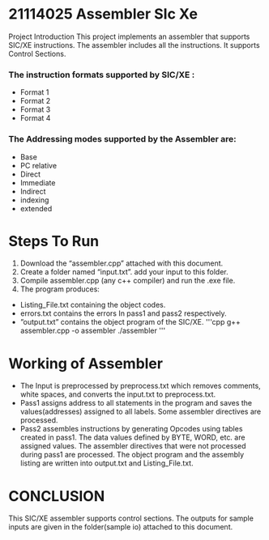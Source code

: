 # 21114025 Assembler SIc Xe
Project Introduction
This project implements an assembler that supports SIC/XE instructions. The assembler includes all the instructions. It supports Control Sections.
### The instruction formats supported by SIC/XE :
  - Format 1
  - Format 2
  - Format 3
  - Format 4
### The Addressing modes supported by the Assembler are:
  - Base
  - PC relative
  - Direct
  - Immediate
  - Indirect
  - indexing 
  - extended
# Steps To Run
1.	Download the “assembler.cpp” attached with this document.
2.	Create a folder named “input.txt”. add your input to this folder. 
3.	Compile assembler.cpp (any c++ compiler) and run the .exe file.
4.	The program produces:
-	 Listing_File.txt containing the object codes.
-	 errors.txt contains the errors In pass1 and pass2 respectively.
-	 ”output.txt” contains the object program of the SIC/XE.
'''cpp
g++ assembler.cpp -o assembler
./assembler
'''

# Working of Assembler
-	The Input is preprocessed by preprocess.txt which removes comments, white spaces, and converts the input.txt to preprocess.txt.
-	Pass1 assigns address to all statements in the program and saves the values(addresses) assigned to all labels. Some assembler directives are processed.
-	Pass2 assembles instructions by generating Opcodes using tables created in pass1. The data values defined by BYTE, WORD, etc. are assigned values. The assembler directives that were not processed during pass1 are processed. The object program and the assembly listing are written into output.txt and Listing_File.txt.
# CONCLUSION
This SIC/XE assembler supports control sections. The outputs for sample inputs are given in the folder(sample io) attached to this document.
 
